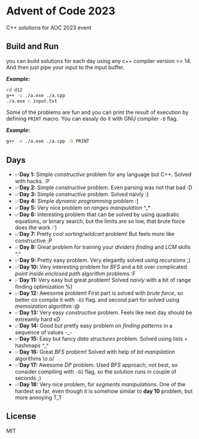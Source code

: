 # Advent of Code 2023
C++ solutions for AOC 2023 event

## Build and Run
you can build solutions for each day using any c++ compiler version >= 14. And then just pipe your input to the input buffer.

***Example:***
```bash
cd d12
g++ -o ./a.exe ./a.cpp
./a.exe < input.txt
```

Some of the problems are fun and you can print the result of execution by defining `PRINT` macro. You can easaly do it with
GNU compiler `-D` flag.

***Example:***
```bash
g++ -o ./a.exe ./a.cpp -D PRINT
```

## Days
* ✅**Day 1:** Simple _constructive_ problem for any language but C++. Solved with hacks. :P
* ✅**Day 2:** Simple _constructive_ problem. Even parsing was not that bad :D
* ✅**Day 3:** Simple _constructive_ problem. Solved naivly :}
* ✅**Day 4:** Simple _dynamic programming_ problem :]
* ✅**Day 5:** Very nice problem on _ranges manipulation_ ^_*
* ✅**Day 6:** Interesting problem that can be solved by using quadratic equations, or binary search, but the limits are so low, that brute force does the work :')
* ✅**Day 7:** Pretty cool _sorting_/_wildcart_ problem! But feels more like constructive ;P
* ✅**Day 8:** Great problem for training your _dividers finding_ and _LCM_ skills ^.^
* ✅**Day 9:** Pretty easy problem. Very elegantly solved using _recursions_ ;]
* ✅**Day 10:** Very interesting problem for _BFS_ and a bit over complicated _point inside enclosed path_ algorithm problems :F
* ✅**Day 11:** Very easy but great problem! Solved _naivly_ with a bit of range finding optimization %)
* ✅**Day 12:** Awesome problem! First part is solved with _brute force_, so better co compile it with `-O2` flag. and second part for solved using _memoization_ algorithm :@
* ✅**Day 13:** Very easy _constructive_ problem. Feels like next day should be extreamly hard xD
* ✅**Day 14:** Good but pretty easy problem on _finding patterns_ in a sequence of values -_-
* ✅**Day 15:** Easy but fancy _data structures_ problem. Solved using lists + hashmaps ^_^
* ✅**Day 16:** Great _BFS_ problrm! Solved with help of _bit manipilation_ algorithms \o.o/
* ✅**Day 17:** Awesome _DP_ problem. Used _BFS_ approach, not best, so consider compiling with `-O2` flag, so the solution runs in couple of seconds ;)
* ✅**Day 18:** Very nice problem, for _segments manipulations_. One of the hardest so far, even though it is somehow similar to **day 10** problem, but more annoying T_T


## License
MIT
